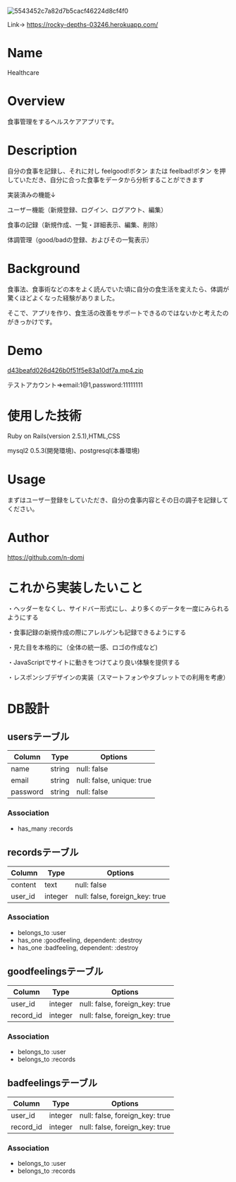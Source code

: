 ![5543452c7a82d7b5cacf46224d8cf4f0](https://user-images.githubusercontent.com/59164751/76047940-a1fb4e80-5fa7-11ea-8bed-99e7399fdaca.jpg)


Link→  https://rocky-depths-03246.herokuapp.com/

# Name

Healthcare

# Overview

食事管理をするヘルスケアアプリです。

# Description

自分の食事を記録し、それに対し feelgood!ボタン または feelbad!ボタン を押していただき、自分に合った食事をデータから分析することができます

実装済みの機能↓

ユーザー機能（新規登録、ログイン、ログアウト、編集） 

食事の記録（新規作成、一覧・詳細表示、編集、削除） 

体調管理（good/badの登録、およびその一覧表示） 

# Background

食事法、食事術などの本をよく読んでいた頃に自分の食生活を変えたら、体調が驚くほどよくなった経験がありました。

そこで、アプリを作り、食生活の改善をサポートできるのではないかと考えたのがきっかけです。

# Demo

[d43beafd026d426b0f51f5e83a10df7a.mp4.zip](https://github.com/n-domi/Healthcare/files/4296351/d43beafd026d426b0f51f5e83a10df7a.mp4.zip)

テストアカウント=>email:1@1,password:11111111

# 使用した技術

Ruby on Rails(version 2.5.1),HTML,CSS

mysql2 0.5.3(開発環境)、postgresql(本番環境)

# Usage

まずはユーザー登録をしていただき、自分の食事内容とその日の調子を記録してください。

# Author

https://github.com/n-domi

# これから実装したいこと

・ヘッダーをなくし、サイドバー形式にし、より多くのデータを一度にみられるようにする 

・食事記録の新規作成の際にアレルゲンも記録できるようにする 

・見た目を本格的に（全体の統一感、ロゴの作成など) 

・JavaScriptでサイトに動きをつけてより良い体験を提供する 

・レスポンシブデザインの実装（スマートフォンやタブレットでの利用を考慮） 

# DB設計

## usersテーブル
|Column|Type|Options|
|------|----|-------|
|name|string|null: false|                   #ユーザー名
|email|string|null: false, unique: true|    #メールアドレス
|password|string|null: false|               #パスワード

### Association
- has_many :records

## recordsテーブル
|Column|Type|Options|
|------|----|-------|
|content|text|null: false|                         #食事内容
|user_id|integer|null: false, foreign_key: true|   #ユーザーid

### Association
- belongs_to :user
- has_one :goodfeeling, dependent: :destroy
- has_one :badfeeling, dependent: :destroy

## goodfeelingsテーブル
|Column|Type|Options|
|------|----|-------|
|user_id|integer|null: false, foreign_key: true|   #ユーザーのid
|record_id|integer|null: false, foreign_key: true|  #記録のid

### Association
- belongs_to :user
- belongs_to :records

## badfeelingsテーブル
|Column|Type|Options|
|------|----|-------|
|user_id|integer|null: false, foreign_key: true|   #ユーザーのid
|record_id|integer|null: false, foreign_key: true|  #記録のid

### Association
- belongs_to :user
- belongs_to :records
